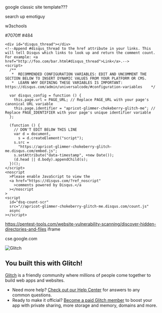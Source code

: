 google classic site template???

search up emotiguy

w3schools

#7070ff #484

    <div id="disqus_thread"></div>
    <!--Append #disqus_thread to the href attribute in your links. This will tell Disqus which links to look up and return the comment count. For example: <a href="http://foo.com/bar.html#disqus_thread">Link</a>.-->
    <script>
      /**
       *  RECOMMENDED CONFIGURATION VARIABLES: EDIT AND UNCOMMENT THE SECTION BELOW TO INSERT DYNAMIC VALUES FROM YOUR PLATFORM OR CMS.
       *  LEARN WHY DEFINING THESE VARIABLES IS IMPORTANT: https://disqus.com/admin/universalcode/#configuration-variables    */

      var disqus_config = function () {
        this.page.url = PAGE_URL; // Replace PAGE_URL with your page's canonical URL variable
        this.page.identifier = "apricot-glimmer-chokeberry-glitch-me"; // Replace PAGE_IDENTIFIER with your page's unique identifier variable
      };

      (function () {
        // DON'T EDIT BELOW THIS LINE
        var d = document,
          s = d.createElement("script");
        s.src =
          "https://apricot-glimmer-chokeberry-glitch-me.disqus.com/embed.js";
        s.setAttribute("data-timestamp", +new Date());
        (d.head || d.body).appendChild(s);
      })();
    </script>
    <noscript
      >Please enable JavaScript to view the
      <a href="https://disqus.com/?ref_noscript"
        >comments powered by Disqus.</a
      ></noscript
    >
    <script
      id="dsq-count-scr"
      src="//apricot-glimmer-chokeberry-glitch-me.disqus.com/count.js"
      async
    ></script>
    
https://pentest-tools.com/website-vulnerability-scanning/discover-hidden-directories-and-files iframe

cse.google.com

![Glitch](https://cdn.glitch.com/a9975ea6-8949-4bab-addb-8a95021dc2da%2FLogo_Color.svg?v=1602781328576)

## You built this with Glitch!

[Glitch](https://glitch.com) is a friendly community where millions of people come together to build web apps and websites.

- Need more help? [Check out our Help Center](https://help.glitch.com/) for answers to any common questions.
- Ready to make it official? [Become a paid Glitch member](https://glitch.com/pricing) to boost your app with private sharing, more storage and memory, domains and more.
